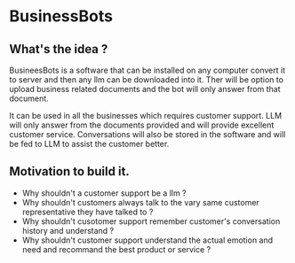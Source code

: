 # BusinessBots

## What's the idea ?

BusineesBots is a software that can be installed on any computer convert it to server and then any llm can be downloaded into it. Ther will be option to upload business related documents and the bot will only answer from that document. 

It can be used in all the businesses which requires customer support. LLM will only answer from the documents provided and will provide excellent customer service. Conversations will also be stored in the software and will be fed to LLM to assist the customer better.

## Motivation to build it.

  * Why shouldn't a customer support be a llm ?
  * Why shouldn't customers always talk to the vary same customer representative they have talked to ?
  * Why shouldn't cusotomer support remember customer's conversation history and understand ?
  * Why shouldn't customer support understand the actual emotion and need and recommand the best product or service ?
  




